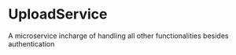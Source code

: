 # UploadService
A microservice incharge of handling all other functionalities besides authentication 
